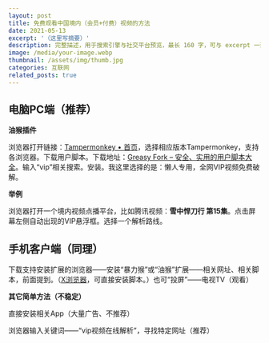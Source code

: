 ```yaml
---
layout: post
title: 免费观看中国境内（会员+付费）视频的方法
date: 2021-05-13
excerpt: '（这里写摘要）'
description: 完整描述，用于搜索引擎与社交平台预览，最长 160 字，可与 excerpt 一致
image: /media/your-image.webp
thumbnail: /assets/img/thumb.jpg
categories: 互联网
related_posts: true
---
```


## 电脑PC端（推荐）

**油猴插件**

浏览器打开链接：[Tampermonkey • 首页](https://www.tampermonkey.net/index.php)，选择相应版本Tampermonkey，支持各浏览器。下载用户脚本。下载地址：[Greasy Fork – 安全、实用的用户脚本大全](https://greasyfork.org/zh-CN)。输入“vip”相关搜索。安装。我这里选择的是：懒人专用，全网VIP视频免费破解。

**举例**

浏览器打开一个境内视频点播平台，比如腾讯视频：**雪中悍刀行 第15集**。点击屏幕左侧自动出现的VIP悬浮框。选择一个解析路线。

## 手机客户端（同理）

下载支持安装扩展的浏览器——安装“暴力猴”或“油猴”扩展——相关网址、相关脚本，前面提到。（[X浏览器](https://www.xbext.com/)，可直接安装脚本。）也可“投屏”——电视TV（观看）

**其它简单方法（不稳定）**

直接安装相关App（大量广告、不推荐）

浏览器输入关键词——“vip视频在线解析”，寻找特定网址（推荐）